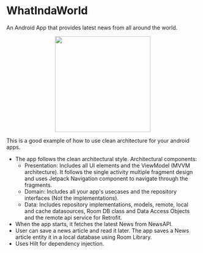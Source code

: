 # WhatIndaWorld

An Android App that provides latest news from all around the world. 

<p align = "center">
<img src="https://github.com/abhishek-on-git/WhatIndaWorld_Android/blob/master/WhatIndaWorld_gif.gif" width="250">
</p>

This is a good example of how to use clean architecture for your android apps.
* The app follows the clean architectural style.
  Architectural components:
  - Presentation: Includes all UI elements and the ViewModel (MVVM architecture). It follows the single activity multiple fragment design and uses Jetpack Navigation component to navigate through the fragments.
  - Domain: Includes all your app's usecases and the repository interfaces (Not the implementations).
  - Data: Includes repository implementations, models, remote, local and cache datasources, Room DB class and Data Access Objects and the remote api service for Retrofit.
* When the app starts, it fetches the latest News from NewsAPI.
* User can save a news article and read it later. The app saves a News article entity it in a local database using Room Library.
* Uses Hilt for dependency injection.

